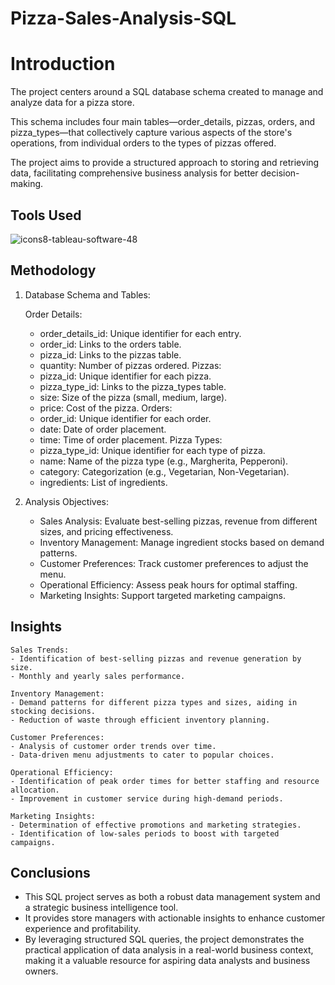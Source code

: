 # Pizza-Sales-Analysis-SQL


# Introduction

The project centers around a SQL database schema created to manage and analyze data for a pizza store. 

This schema includes four main tables—order_details, pizzas, orders, and pizza_types—that collectively capture various aspects of the store's operations, from individual orders to the types of pizzas offered. 

The project aims to provide a structured approach to storing and retrieving data, facilitating comprehensive business analysis for better decision-making.


## Tools Used

![icons8-tableau-software-48](https://github.com/user-attachments/assets/532e5a57-bbe2-4da3-b518-c2624b72e382)


## Methodology

1. Database Schema and Tables:

    Order Details:
    - order_details_id: Unique identifier for each entry.
    - order_id: Links to the orders table.
    - pizza_id: Links to the pizzas table.
    - quantity: Number of pizzas ordered.
    Pizzas:
    - pizza_id: Unique identifier for each pizza.
    - pizza_type_id: Links to the pizza_types table.
    - size: Size of the pizza (small, medium, large).
    - price: Cost of the pizza.
    Orders:
    - order_id: Unique identifier for each order.
    - date: Date of order placement.
    - time: Time of order placement.
    Pizza Types:
    - pizza_type_id: Unique identifier for each type of pizza.
    - name: Name of the pizza type (e.g., Margherita, Pepperoni).
    - category: Categorization (e.g., Vegetarian, Non-Vegetarian).
    - ingredients: List of ingredients.

2. Analysis Objectives:

    - Sales Analysis: Evaluate best-selling pizzas, revenue from different sizes, and pricing effectiveness.
    - Inventory Management: Manage ingredient stocks based on demand patterns.
    - Customer Preferences: Track customer preferences to adjust the menu.
    - Operational Efficiency: Assess peak hours for optimal staffing.
    - Marketing Insights: Support targeted marketing campaigns.






## Insights

    Sales Trends:
    - Identification of best-selling pizzas and revenue generation by size.
    - Monthly and yearly sales performance.

    Inventory Management:
    - Demand patterns for different pizza types and sizes, aiding in stocking decisions.
    - Reduction of waste through efficient inventory planning.

    Customer Preferences:
    - Analysis of customer order trends over time.
    - Data-driven menu adjustments to cater to popular choices.

    Operational Efficiency:
    - Identification of peak order times for better staffing and resource allocation.
    - Improvement in customer service during high-demand periods.

    Marketing Insights:
    - Determination of effective promotions and marketing strategies.
    - Identification of low-sales periods to boost with targeted campaigns.



## Conclusions

- This SQL project serves as both a robust data management system and a strategic business intelligence tool. 
- It provides store managers with actionable insights to enhance customer experience and profitability. 
- By leveraging structured SQL queries, the project demonstrates the practical application of data analysis in a real-world business context, making it a valuable resource for aspiring data analysts and business owners.



